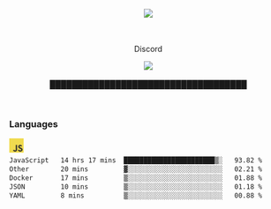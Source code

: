 <p align="center">
  <img src="https://share.dmca.gripe/EEtZKgXdFbg8aots.png">
</p>
‎<p align="center">Discord</p>

<p align="center">
  <img src="https://discord.c99.nl/widget/theme-2/287977955240706060.png">
</p>

<p align="center">████████████████████████████████████</p></br>

### Languages

<img align="left" alt="JavaScript" width="26px" src="https://raw.githubusercontent.com/github/explore/80688e429a7d4ef2fca1e82350fe8e3517d3494d/topics/javascript/javascript.png" /></br>

<!--START_SECTION:waka-->
```text
JavaScript   14 hrs 17 mins  ███████████████████████▒░   93.82 % 
Other        20 mins         ▓░░░░░░░░░░░░░░░░░░░░░░░░   02.21 % 
Docker       17 mins         ▒░░░░░░░░░░░░░░░░░░░░░░░░   01.88 % 
JSON         10 mins         ▒░░░░░░░░░░░░░░░░░░░░░░░░   01.18 % 
YAML         8 mins          ▒░░░░░░░░░░░░░░░░░░░░░░░░   00.88 % 
```
<!--END_SECTION:waka-->
